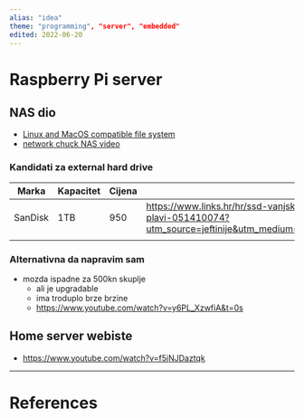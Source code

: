 ```yaml
---
alias: "idea"
theme: "programming", "server", "embedded"
edited: 2022-06-20
---
```

# Raspberry Pi server
## NAS dio
- [Linux and MacOS compatible file system](https://superuser.com/questions/392702/which-file-system-to-use-in-between-osx-and-linux)
- [network chuck NAS video](https://www.youtube.com/watch?v=gyMpI8csWis)
### Kandidati za external hard drive
| Marka   | Kapacitet | Cijena | Link                                                                                                                                                                                         |
| ------- | --------- | ------ | -------------------------------------------------------------------------------------------------------------------------------------------------------------------------------------------- |
| SanDisk | 1TB       | 950    | https://www.links.hr/hr/ssd-vanjski-1000-gb-sandisk-sdssde30-1t00-g25-usb-3-2-gen2-plavi-051410074?utm_source=jeftinije&utm_medium=products&utm_campaign=jeftinije_products&utm_content=pp_3 |
|         |           |        |                                                                                                                                                                                              |

### Alternativna da napravim sam
- mozda ispadne za 500kn skuplje
	- ali je upgradable
	- ima troduplo brze brzine
	- https://www.youtube.com/watch?v=y6PL_XzwfiA&t=0s

## Home server webiste
- https://www.youtube.com/watch?v=f5jNJDaztqk
---
# References